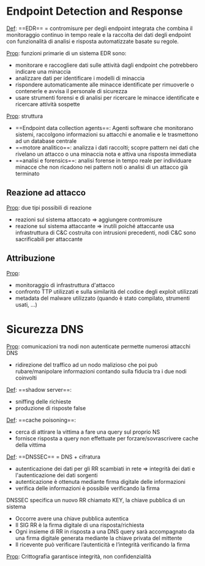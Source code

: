 # Endpoint Detection and Response

<u>Def</u>: ==EDR== = contromisure per degli endpoint integrata che combina il monitoraggio continuo in tempo reale e la raccolta dei dati degli endpoint con funzionalità di analisi e risposta automatizzate basate su regole.

<u>Prop</u>: funzioni primarie di un sistema EDR sono:
- monitorare e raccogliere dati sulle attività dagli endpoint che potrebbero indicare una minaccia
- analizzare dati per identificare i modelli di minaccia
- rispondere automaticamente alle minacce identificate per rimuoverle o contenerle e avvisa il personale di sicurezza
- usare strumenti forensi e di analisi per ricercare le minacce identificate e ricercare attività sospette

<u>Prop</u>: struttura
- ==Endpoint data collection agents==: Agenti software che monitorano sistemi, raccolgono informazioni su attacchi e anomalie e le trasmettono ad un database centrale
- ==motore analitico==: analizza i dati raccolti;  scopre pattern nei dati che rivelano un attacco o una minaccia nota e attiva una risposta immediata
- ==analisi e forensics==: analisi forense in tempo reale per individuare minacce che non ricadono nei pattern noti o analisi di un attacco già terminato


## Reazione ad attacco
<u>Prop</u>: due tipi possibili di reazione
- reazioni sul sistema attaccato => aggiungere contromisure
- reazione sul sistema attaccante => inutili poiché attaccante usa infrastruttura di C&C costruita con intrusioni precedenti, nodi C&C sono sacrificabili per attaccante

## Attribuzione
<u>Prop</u>: 
- monitoraggio di infrastruttura d'attacco
- confronto TTP utilizzati e sulla similarità del codice degli exploit utilizzati
- metadata del malware utilizzato (quando è stato compilato, strumenti usati, ...)

# Sicurezza DNS
<u>Prop</u>: comunicazioni tra nodi non autenticate permette numerosi attacchi DNS
- ridirezione del traffico ad un nodo malizioso che poi può rubare/manipolare informazioni contando sulla fiducia tra i due nodi coinvolti

<u>Def</u>: ==shadow server==: 
- sniffing delle richieste
- produzione di risposte false

<u>Def</u>: ==cache poisoning==:
- cerca di attirare la vittima a fare una query sul proprio NS
- fornisce risposta a query non effettuate per forzare/sovrascrivere cache della vittima

<u>Def</u>: ==DNSSEC== = DNS + cifratura
- autenticazione dei dati per gli RR scambiati in rete => integrità dei dati e l'autenticazione dei dati sorgenti
- autenticazione è ottenuta mediante firma digitale delle informazioni
- verifica delle informazioni è possibile verificando la firma

DNSSEC specifica un nuovo RR chiamato KEY, la chiave pubblica di un sistema
- Occorre avere una chiave pubblica autentica
- Il SIG RR è la firma digitale di una risposta/richiesta
- Ogni insieme di RR in risposta a una DNS query sarà accompagnato da una firma digitale generata mediante la chiave privata del mittente
- Il ricevente può verificare l’autenticità e l’integrità verificando la firma

<u>Prop</u>: Crittografia garantisce integrità, non confidenzialità